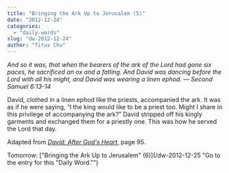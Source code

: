 ```yaml
---
title: "Bringing the Ark Up to Jerusalem (5)"
date: "2012-12-24"
categories: 
  - "daily-words"
slug: "dw-2012-12-24"
author: "Titus Chu"
---
```


_And so it was, that when the bearers of the ark of the Lord had gone six paces, he sacrificed an ox and a fatling. And David was dancing before the Lord with all his might, and David was wearing a linen ephod._ _— Second Samuel 6:13-14_

David, clothed in a linen ephod like the priests, accompanied the ark. It was as if he were saying, “I the king would like to be a priest too. Might I share in this privilege of accompanying the ark?” David stripped off his kingly garments and exchanged them for a priestly one. This was how he served the Lord that day.

Adapted from _[David: After God's Heart,](/book-david "Go to the listing for this book.")_ page 95.

Tomorrow: ["Bringing the Ark Up to Jerusalem" (6)](/dw-2012-12-25 "Go to the entry for this "Daily Word."")
